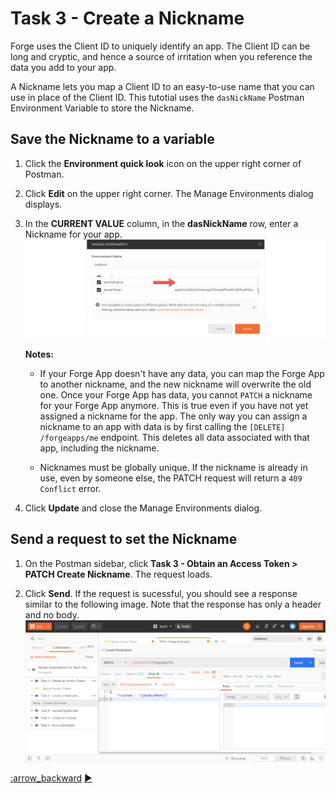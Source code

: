 # Task 3 - Create a Nickname

Forge uses the Client ID to uniquely identify an app. The Client ID can be long and cryptic, and hence a source of irritation when you reference the data you add to your app.

A Nickname lets you map a Client ID to an easy-to-use name that you can use in place of the Client ID. This tutotial uses the `dasNickName` Postman Environment Variable to store the Nickname. 

## Save the Nickname to a variable

1. Click the **Environment quick look** icon on the upper right corner of Postman. 

2. Click **Edit** on the upper right corner. The Manage Environments dialog displays.

3. In the **CURRENT VALUE** column, in the **dasNickName** row, enter a Nickname for your app.
   ![Client Id and Client Secret](../images/task3-environment_variables_grid.png "Client Id and Client Secret")

   **Notes:**

    - If your Forge App doesn't have any data, you can map the Forge App to another nickname, and the new nickname will overwrite the old one. Once your Forge App has data, you cannot ``PATCH`` a nickname for your Forge App anymore. This is true even if you have not yet assigned a nickname for the app. The only way you can assign a nickname to an app with data is by first calling the `[DELETE] /forgeapps/me` endpoint. This deletes all data associated with that app, including the nickname.

    - Nicknames must be globally unique.  If the nickname is already in use, even by someone else, the PATCH request will return a ``409 Conflict`` error.

4. Click **Update** and close the Manage Environments dialog.

## Send a request to set the Nickname

1. On the Postman sidebar, click **Task 3 - Obtain an Access Token > PATCH Create Nickname**. The request loads.

2. Click  **Send**. If the request is sucessful, you should see a response similar to the following image. Note that the response has only a header and no body.
![Successful nickname](../images/task3-successfull.png "Successful Nickname") 

[:arrow_backward](task-2.md)  [:arrow_forward:](task-4.md)
